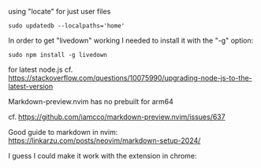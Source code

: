 using "locate" for just user files

```
sudo updatedb --localpaths='home'
```

In order to get "livedown" working I needed to install it with the "-g" option:

```
sudo npm install -g livedown
```

for latest node.js cf.
https://stackoverflow.com/questions/10075990/upgrading-node-js-to-the-latest-version

Markdown-preview.nvim has no prebuilt for arm64

cf. https://github.com/iamcco/markdown-preview.nvim/issues/637

Good guide to markdown in nvim: 
https://linkarzu.com/posts/neovim/markdown-setup-2024/

I guess I could make it work with the extension in chrome: 
